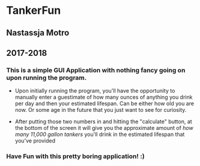 # TankerFun
## Nastassja Motro
## 2017-2018
### This is a simple GUI Application with nothing fancy going on upon running the program.

- Upon initially running the program, you'll have the opportunity to manually enter a guestimate of how many ounces of anything you drink per day and then your estimated lifespan. Can be either how old you are now. Or some age in the future that you just want to see for curiosity.

- After putting those two numbers in and hitting the "calculate" button, at the bottom of the screen it will give you the approximate amount of _how many_ *11,000 gallon tankers* you'll drink in the estimated lifespan that you've provided

### Have Fun with this pretty boring application! :)

